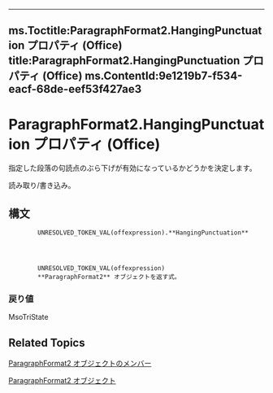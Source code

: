 

---
ms.Toctitle:ParagraphFormat2.HangingPunctuation プロパティ (Office)
title:ParagraphFormat2.HangingPunctuation プロパティ (Office)
ms.ContentId:9e1219b7-f534-eacf-68de-eef53f427ae3
---
# ParagraphFormat2.HangingPunctuation プロパティ (Office)




指定した段落の句読点のぶら下げが有効になっているかどうかを決定します。

読み取り/書き込み。

## 構文

            UNRESOLVED_TOKEN_VAL(offexpression).**HangingPunctuation**




            UNRESOLVED_TOKEN_VAL(offexpression)
            **ParagraphFormat2** オブジェクトを返す式。

### 戻り値
MsoTriState





## Related Topics

[ParagraphFormat2 オブジェクトのメンバー](c0580593-7efb-659f-02a2-67dce512ee09.md)

[ParagraphFormat2 オブジェクト](05ff2b24-9603-f923-d053-e736fb2ba389.md)




